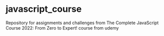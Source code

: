 # javascript_course
Repository for assignments and challenges from The Complete JavaScript Course 2022: From Zero to Expert! course from udemy
